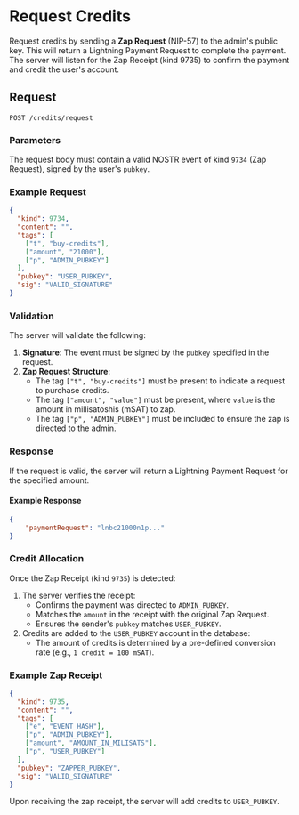 # Request Credits

Request credits by sending a **Zap Request** (NIP-57) to the admin's public key. This will return a Lightning Payment Request to complete the payment. The server will listen for the Zap Receipt (kind 9735) to confirm the payment and credit the user's account.

## Request
`POST /credits/request`

### Parameters

The request body must contain a valid NOSTR event of kind `9734` (Zap Request), signed by the user's `pubkey`.

### Example Request
```json
{
  "kind": 9734,
  "content": "",
  "tags": [
    ["t", "buy-credits"],
    ["amount", "21000"],
    ["p", "ADMIN_PUBKEY"]
  ],
  "pubkey": "USER_PUBKEY",
  "sig": "VALID_SIGNATURE"
}
```

### Validation
The server will validate the following:
1. **Signature**: The event must be signed by the `pubkey` specified in the request.
2. **Zap Request Structure**:
   - The tag `["t", "buy-credits"]` must be present to indicate a request to purchase credits.
   - The tag `["amount", "value"]` must be present, where `value` is the amount in millisatoshis (mSAT) to zap.
   - The tag `["p", "ADMIN_PUBKEY"]` must be included to ensure the zap is directed to the admin.

### Response
If the request is valid, the server will return a Lightning Payment Request for the specified amount.

#### Example Response
```json
{
    "paymentRequest": "lnbc21000n1p..."
}
```

### Credit Allocation
Once the Zap Receipt (kind `9735`) is detected:
1. The server verifies the receipt:
   - Confirms the payment was directed to `ADMIN_PUBKEY`.
   - Matches the `amount` in the receipt with the original Zap Request.
   - Ensures the sender's `pubkey` matches `USER_PUBKEY`.
2. Credits are added to the `USER_PUBKEY` account in the database:
   - The amount of credits is determined by a pre-defined conversion rate (e.g., `1 credit = 100 mSAT`).

### Example Zap Receipt
```json
{
  "kind": 9735,
  "content": "",
  "tags": [
    ["e", "EVENT_HASH"], 
    ["p", "ADMIN_PUBKEY"],
    ["amount", "AMOUNT_IN_MILISATS"],
    ["p", "USER_PUBKEY"]
  ],
  "pubkey": "ZAPPER_PUBKEY",
  "sig": "VALID_SIGNATURE"
}
```

Upon receiving the zap receipt, the server will add credits to `USER_PUBKEY`.
